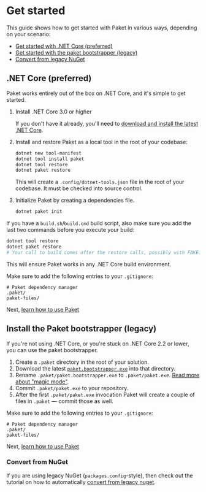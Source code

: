 # Get started

This guide shows how to get started with Paket in various ways, depending on your scenario:

* [Get started with .NET Core (preferred)](get-started.md#net-core-preferred)
* [Get started with the paket bootstrapper (legacy)](get-started.md#install-the-paket-bootstrapper-legacy)
* [Convert from legacy NuGet](get-started.md#convert-from-legacy-nuget)

## .NET Core (preferred)

Paket works entirely out of the box on .NET Core, and it's simple to get started.

1. Install .NET Core 3.0 or higher

   If you don't have it already, you'll need to [download and install the latest .NET Core](https://dotnet.microsoft.com/download).

2. Install and restore Paket as a local tool in the root of your codebase:

   ```sh
   dotnet new tool-manifest
   dotnet tool install paket
   dotnet tool restore
   dotnet paket restore
   ```

   This will create a `.config/dotnet-tools.json` file in the root of your codebase. It must be checked into source control.

3. Initialize Paket by creating a dependencies file.

   ```sh
   dotnet paket init
   ```

If you have a `build.sh`/`build.cmd` build script, also make sure you add the last two commands before you execute your build:

```sh
dotnet tool restore
dotnet paket restore
# Your call to build comes after the restore calls, possibly with FAKE: https://fake.build/
```

This will ensure Paket works in any .NET Core build environment.

Make sure to add the following entries to your `.gitignore`:

```
# Paket dependency manager
.paket/
paket-files/
```

Next, [learn how to use Paket](learn-how-to-use-paket.html)

## Install the Paket bootstrapper (legacy)

If you're not using .NET Core, or you're stuck on .NET Core 2.2 or lower, you can use the paket bootstrapper.

1. Create a `.paket` directory in the root of your solution.
1. Download the latest [`paket.bootstrapper.exe`](https://github.com/fsprojects/Paket/releases/latest) into that directory.
1. Rename `.paket/paket.bootstrapper.exe` to `.paket/paket.exe`. [Read more about "magic mode"](bootstrapper.html#Magic-mode).
1. Commit `.paket/paket.exe` to your repository.
1. After the first `.paket/paket.exe` invocation Paket will create a couple of
   files in `.paket` — commit those as well.

Make sure to add the following entries to your `.gitignore`:

```
# Paket dependency manager
.paket/
paket-files/
```

Next, [learn how to use Paket](learn-how-to-use-paket.html)

### Convert from NuGet

If you are using legacy NuGet (`packages.config`-style), then check out the tutorial on how to automatically [convert from legacy nuget](convert-from-nuget-tutorial.html).
